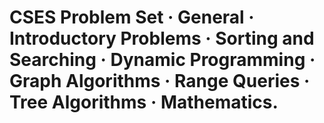 # CSES Problem Set · General · Introductory Problems · Sorting and Searching · Dynamic Programming · Graph Algorithms · Range Queries · Tree Algorithms · Mathematics.

